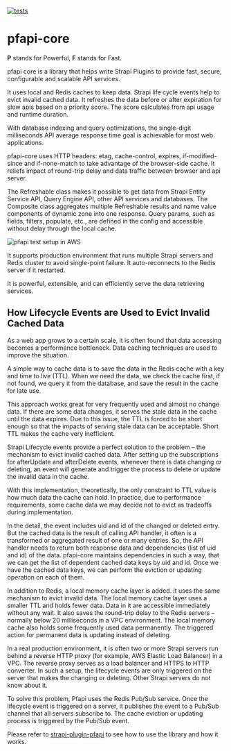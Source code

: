 [![tests](https://github.com/pfapi/pfapi-core/actions/workflows/tests.yaml/badge.svg)](https://github.com/pfapi/pfapi-core/actions/workflows/tests.yaml)

# pfapi-core

**P** stands for Powerful, **F** stands for Fast.

pfapi core is a library that helps write Strapi Plugins to provide fast, secure, configurable and scalable API services.

It uses local and Redis caches to keep data. Strapi life cycle events help to evict invalid cached data. It refreshes the data before or after expiration for slow apis based on a priority score. The score calculates from api usage and runtime duration. 

With database indexing and query optimizations, the single-digit milliseconds API average response time goal is achievable for most web applications.

pfapi-core uses HTTP headers: etag, cache-control, expires, if-modified-since and if-none-match to take advantage of the browser-side cache. It reliefs impact of round-trip delay and data traffic between browser and api server.

The Refreshable class makes it possible to get data from Strapi Entity Service API, Query Engine API, other API services and databases. The Composite class aggregates multiple Refreshable results and name value components of dynamic zone into one response. Query params, such as fields, filters, populate, etc., are defined in the config and accessible without delay through the local cache.

<img alt="pfapi test setup in AWS" src="https://github.com/pfapi/pfapi-core/developement/images/aws-test.png" />

It supports production environment that runs multiple Strapi servers and Redis cluster to avoid single-point failure. It auto-reconnects to the Redis server if it restarted.

It is powerful, extensible, and can efficiently serve the data retrieving services.

## How Lifecycle Events are Used to Evict Invalid Cached Data

As a web app grows to a certain scale, it is often found that data accessing becomes a performance bottleneck. Data caching techniques are used to improve the situation.

A simple way to cache data is to save the data in the Redis cache with a key and time to live (TTL). When we need the data, we check the cache first, if not found, we query it from the database, and save the result in the cache for late use.

This approach works great for very frequently used and almost no change data. If there are some data changes, it serves the stale data in the cache until the data expires. Due to this issue, the TTL is forced to be short enough so that the impacts of serving stale data can be acceptable. Short TTL makes the cache very inefficient.

Strapi Lifecycle events provide a perfect solution to the problem – the mechanism to evict invalid cached data. After setting up the subscriptions for afterUpdate and afterDelete events, whenever there is data changing or deleting, an event will generate and trigger the process to delete or update the invalid data in the cache. 

With this implementation, theoretically, the only constraint to TTL value is how much data the cache can hold. In practice, due to performance requirements, some cache data we may decide not to evict as tradeoffs during implementation.

In the detail, the event includes uid and id of the changed or deleted entry. But the cached data is the result of calling API handler, it often is a transformed or aggregated result of one or many entries. So, the API handler needs to return both response data and dependencies (list of uid and id) of the data. pfapi-core maintains dependencies in such a way, that we can get the list of dependent cached data keys by uid and id. Once we have the cached data keys, we can perform the eviction or updating operation on each of them.

In addition to Redis, a local memory cache layer is added. it uses the same mechanism to evict invalid data. The local memory cache layer uses a smaller TTL and holds fewer data. Data in it are accessible immediately without any wait. It also saves the round-trip delay to the Redis servers – normally below 20 milliseconds in a VPC environment. The local memory cache also holds some frequently used data permanently. The triggered action for permanent data is updating instead of deleting.

In a real production environment, it is often two or more Strapi servers run behind a reverse HTTP proxy (for example, AWS Elastic Load Balancer) in a VPC. The reverse proxy serves as a load balancer and HTTPS to HTTP converter. In such a setup, the lifecycle events are only triggered on the server that makes the changing or deleting. Other Strapi servers do not know about it.

To solve this problem, Pfapi uses the Redis Pub/Sub service. Once the lifecycle event is triggered on a server, it publishes the event to a Pub/Sub channel that all servers subscribe to. The cache eviction or updating process is triggered by the Pub/Sub event.

Please refer to <a href="https://github.com/pfapi/pfapi/blob/development/packages/pfapi-plugin">strapi-plugin-pfapi</a> to see how to use the library and how it works.
